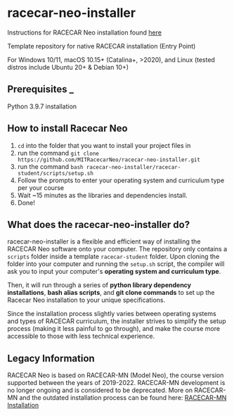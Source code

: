 # racecar-neo-installer

Instructions for RACECAR Neo installation found [here](https://docs.google.com/document/d/1WnaPee1AA4GwqgW9r1K-RrU2VonvI3ZcDkW5oSuaSaY/edit#heading=h.uxbegx6o23ro)

Template repository for native RACECAR installation (Entry Point)

For Windows 10/11, macOS 10.15+ (Catalina+, >2020), and Linux (tested distros include Ubuntu 20+ & Debian 10+)

## Prerequisites _

Python 3.9.7 installation

## How to install Racecar Neo

1. `cd` into the folder that you want to install your project files in
2. run the command `git clone https://github.com/MITRacecarNeo/racecar-neo-installer.git`
3. run the command `bash racecar-neo-installer/racecar-student/scripts/setup.sh`
4. Follow the prompts to enter your operating system and curriculum type per your course
5. Wait ~15 minutes as the libraries and dependencies install.
6. Done!

## What does the racecar-neo-installer do?

racecar-neo-installer is a flexible and efficient way of installing the RACECAR Neo software onto your computer. The repository only contains a `scripts` folder inside a template `racecar-student` folder. Upon cloning the folder into your computer and running the `setup.sh` script, the compiler will ask you to input your computer's **operating system and curriculum type**.

Then, it will run through a series of **python library dependency installations**, **bash alias scripts**, and **git clone commands** to set up the Racecar Neo installation to your unique specifications.

Since the installation process slightly varies between operating systems and types of RACECAR curriculum, the installer strives to simplify the setup process (making it less painful to go through), and make the course more accessible to those with less technical experience.

## Legacy Information

RACECAR Neo is based on RACECAR-MN (Model Neo), the course version supported between the years of 2019-2022. RACECAR-MN development is no longer ongoing and is considered to be deprecated. More on RACECAR-MN and the outdated installation process can be found here: [RACECAR-MN Installation](https://mitll-racecar-mn.readthedocs.io/en/latest/gettingStarted/computerSetup.html#)
